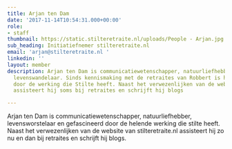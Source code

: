 ```yaml
---
title: Arjan ten Dam
date: '2017-11-14T10:54:31.000+00:00'
role:
- staff
thumbnail: https://static.stilteretraite.nl/uploads/People - Arjan.jpg
sub_heading: Initiatiefnemer stilteretraite.nl
email: 'arjan@stilteretraite.nl '
linkedin: ''
layout: member
description: Arjan ten Dam is communicatiewetenschapper, natuurliefhebber & ijverig
  levenswandelaar. Sinds kennismaking met de retraites van Robbert is hij gefascineerd
  door de werking die Stilte heeft. Naast het verwezenlijken van de website van stilteretraite.nl
  assisteert hij soms bij retraites en schrijft hij blogs

---
```

Arjan ten Dam is communicatiewetenschapper, natuurliefhebber, levensworstelaar en gefascineerd door de helende werking die stilte heeft. Naast het verwezenlijken van de website van stilteretraite.nl assisteert hij zo nu en dan bij retraites en schrijft hij blogs.